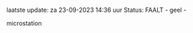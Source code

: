 laatste update: 
za 23-09-2023 14:36   uur 
Status: FAALT - geel - 
<div class="service Y">microstation</div>